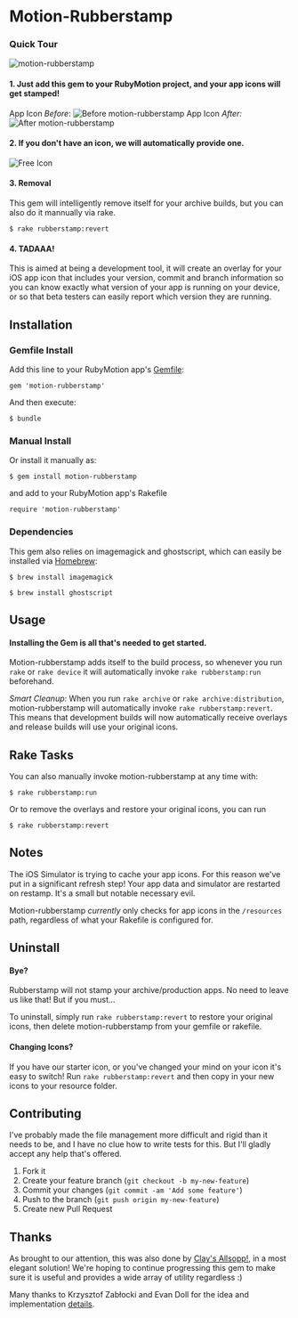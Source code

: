 # Motion-Rubberstamp

### Quick Tour
![motion-rubberstamp](https://s3.amazonaws.com/iconoclastweb/github/motion-rubberstamp/quicktour.png "motion-rubberstamp")
#### 1. Just add this gem to your RubyMotion project, and your app icons will get stamped!
App Icon _Before_:
![Before motion-rubberstamp](https://s3.amazonaws.com/iconoclastweb/github/icon_before.png "Before motion-rubberstamp")
App Icon _After:_
![After motion-rubberstamp](https://s3.amazonaws.com/iconoclastweb/github/icon_after.png "After motion-rubberstamp")

#### 2. If you don't have an icon, we will automatically provide one.
![Free Icon](https://s3.amazonaws.com/iconoclastweb/github/free.png "Free Rubberstamp Icon")

#### 3. Removal
This gem will intelligently remove itself for your archive builds, but you can also do it mannually via rake.

    $ rake rubberstamp:revert

#### 4. TADAAA!
This is aimed at being a development tool, it will create an
overlay for your iOS app icon that includes your version, commit
and branch information so you can know exactly what version of
your app is running on your device, or so that beta testers can
easily report which version they are running.

## Installation

### Gemfile Install
Add this line to your RubyMotion app's [Gemfile](http://gembundler.com/v1.3/rubymotion.html):

    gem 'motion-rubberstamp'

And then execute:

    $ bundle

### Manual Install
Or install it manually as:

    $ gem install motion-rubberstamp

and add to your RubyMotion app's Rakefile

    require 'motion-rubberstamp'

### Dependencies
This gem also relies on imagemagick and ghostscript, which
can easily be installed via [Homebrew](http://mxcl.github.io/homebrew/):

    $ brew install imagemagick

    $ brew install ghostscript

## Usage

#### Installing the Gem is all that's needed to get started. 
Motion-rubberstamp adds itself to the build process, so whenever you run `rake` or `rake device` it will 
automatically invoke `rake rubberstamp:run` beforehand. 

_Smart Cleanup:_ When you run `rake archive` or `rake archive:distribution`, motion-rubberstamp will automatically invoke 
`rake rubberstamp:revert`. This means that development builds will now automatically receive overlays and 
release builds will use your original icons.

## Rake Tasks

You can also manually invoke motion-rubberstamp at any time with:

    $ rake rubberstamp:run

Or to remove the overlays and restore your original icons, you can run

    $ rake rubberstamp:revert

## Notes

The iOS Simulator is trying to cache your app icons.  For this reason we've put in a significant refresh step!
Your app data and simulator are restarted on restamp.  It's a small but notable necessary evil.

Motion-rubberstamp _currently_ only checks for app icons in the `/resources`
path, regardless of what your Rakefile is configured for.
    
## Uninstall
#### Bye?
Rubberstamp will not stamp your archive/production apps.  No need to leave us like that!  But if you must...

To uninstall, simply run `rake rubberstamp:revert` to restore your original icons, then
delete motion-rubberstamp from your gemfile or rakefile.

#### Changing Icons?
If you have our starter icon, or you've changed your mind on your icon it's easy to switch!
Run `rake rubberstamp:revert` and then copy in your new icons to your resource folder.

## Contributing

I've probably made the file management more difficult and rigid than it needs to be, and I have no
clue how to write tests for this. But I'll gladly accept any help that's offered.

1. Fork it
2. Create your feature branch (`git checkout -b my-new-feature`)
3. Commit your changes (`git commit -am 'Add some feature'`)
4. Push to the branch (`git push origin my-new-feature`)
5. Create new Pull Request

## Thanks

As brought to our attention, this was also done by [Clay's Allsopp!](https://github.com/clayallsopp/motion-smarticons), in a most
elegant solution!  We're hoping to continue progressing this gem to make sure it is useful and provides a wide array of
utility regardless :)

Many thanks to Krzysztof Zabłocki and Evan Doll for the idea and
implementation
[details](http://www.merowing.info/2013/03/overlaying-application-version-on-top-of-your-icon/).
